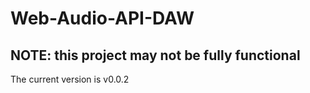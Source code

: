 # Web-Audio-API-DAW
## NOTE: this project may not be fully functional
The current version is v0.0.2
